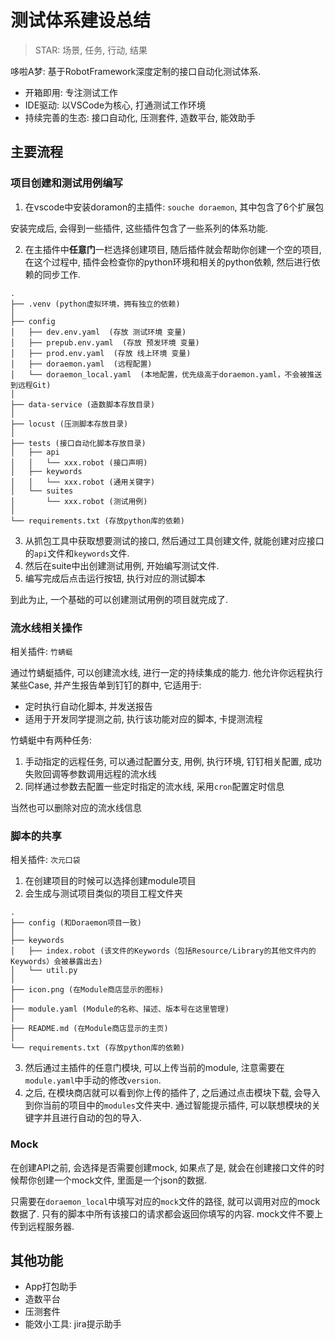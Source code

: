 # 测试体系建设总结

> STAR: 场景, 任务, 行动, 结果

哆啦A梦: 基于RobotFramework深度定制的接口自动化测试体系.

- 开箱即用: 专注测试工作
- IDE驱动: 以VSCode为核心, 打通测试工作环境
- 持续完善的生态: 接口自动化, 压测套件, 造数平台, 能效助手 


## 主要流程

### 项目创建和测试用例编写

1. 在vscode中安装doramon的主插件: `souche doraemon`, 其中包含了6个扩展包

安装完成后, 会得到一些插件, 这些插件包含了一些系列的体系功能. 

2. 在主插件中**任意门**一栏选择创建项目, 随后插件就会帮助你创建一个空的项目, 在这个过程中, 插件会检查你的python环境和相关的python依赖, 然后进行依赖的同步工作. 

```
.
├── .venv (python虚拟环境，拥有独立的依赖)
│
├── config
│   ├── dev.env.yaml  (存放 测试环境 变量)
│   ├── prepub.env.yaml  (存放 预发环境 变量)
│   ├── prod.env.yaml  (存放 线上环境 变量)
│   ├── doraemon.yaml  (远程配置)
│   └── doraemon_local.yaml  (本地配置，优先级高于doraemon.yaml，不会被推送到远程Git)
│
├── data-service (造数脚本存放目录)
│
├── locust (压测脚本存放目录)
│
├── tests (接口自动化脚本存放目录)
│   ├── api
│   │   └── xxx.robot (接口声明)
│   ├── keywords
│   │   └── xxx.robot (通用关键字)
│   └── suites
│       └── xxx.robot (测试用例)
│ 
└── requirements.txt (存放python库的依赖)
```


3. 从抓包工具中获取想要测试的接口, 然后通过工具创建文件, 就能创建对应接口的`api`文件和`keywords`文件. 
4. 然后在suite中出创建测试用例, 开始编写测试文件.
5. 编写完成后点击运行按钮, 执行对应的测试脚本

到此为止, 一个基础的可以创建测试用例的项目就完成了. 

### 流水线相关操作

相关插件: `竹蜻蜓`

通过竹蜻蜓插件, 可以创建流水线, 进行一定的持续集成的能力. 他允许你远程执行某些Case, 并产生报告单到钉钉的群中, 它适用于: 

- 定时执行自动化脚本, 并发送报告
- 适用于开发同学提测之前, 执行该功能对应的脚本, 卡提测流程

竹蜻蜓中有两种任务:

1. 手动指定的远程任务, 可以通过配置分支, 用例, 执行环境, 钉钉相关配置, 成功失败回调等参数调用远程的流水线
2. 同样通过参数去配置一些定时指定的流水线, 采用`cron`配置定时信息

当然也可以删除对应的流水线信息

### 脚本的共享

相关插件: `次元口袋`

1. 在创建项目的时候可以选择创建module项目
2. 会生成与测试项目类似的项目工程文件夹

```
.
├── config (和Doraemon项目一致)
│
├── keywords
│   ├── index.robot (该文件的Keywords（包括Resource/Library的其他文件内的Keywords）会被暴露出去)
│   └── util.py
│ 
├── icon.png (在Module商店显示的图标)
│ 
├── module.yaml (Module的名称、描述、版本号在这里管理)
│
├── README.md (在Module商店显示的主页)
│ 
└── requirements.txt (存放python库的依赖)
```

3. 然后通过主插件的任意门模块, 可以上传当前的module, 注意需要在`module.yaml`中手动的修改`version`.
4. 之后, 在模块商店就可以看到你上传的插件了, 之后通过点击模块下载, 会导入到你当前的项目中的`modules`文件夹中. 通过智能提示插件, 可以联想模块的关键字并且进行自动的包的导入.

### Mock

在创建API之前, 会选择是否需要创建mock, 如果点了是, 就会在创建接口文件的时候帮你创建一个mock文件, 里面是一个json的数据. 

只需要在`doraemon_local`中填写对应的`mock`文件的路径, 就可以调用对应的mock数据了. 只有的脚本中所有该接口的请求都会返回你填写的内容. mock文件不要上传到远程服务器. 

## 其他功能

- App打包助手
- 造数平台
- 压测套件
- 能效小工具: jira提示助手



